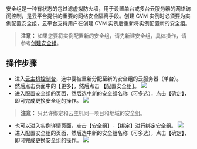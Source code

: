 
安全组是一种有状态的包过滤虚拟防火墙，用于设置单台或多台云服务器的网络访问控制，是云平台提供的重要的网络安全隔离手段。创建 CVM 实例时必须要为实例配置安全组，云平台支持用户在创建 CVM 实例后重新将实例配置新的安全组。


>**注意：**
>如果您要将实例配置新的安全组，请先新建安全组，具体操作，请参考[创建安全组](https://tce.fsphere.cn/document/product/213/12450)。


## 操作步骤


- 进入[云主机控制台](https://console.tce.fsphere.cn/cvm/index)，选中要被重新分配至新的安全组的云服务器（单台）。
- 然后点击页面中的【更多】，然后点击 【配置安全组】。
![](http://imgcache.tce.fsphere.cn/image/main.qcloudimg.com/raw/5460ce2cab8974cd8674007d56d75ce8.png)
- 进入配置安全组的页面，然后选中新的安全组名称（可多选），点击【确定】，即可完成更换安全组的操作。
![](http://imgcache.tce.fsphere.cn/image/main.qcloudimg.com/raw/5bdfd37fd63dff631e8c0e7f0ce79648.png)
>**注意：**
>只允许绑定和云主机同一项目和地域的安全组。


- 也可以进入实例详情页面，点击【安全组】-【绑定】进行绑定安全组。
![](http://imgcache.tce.fsphere.cn/image/main.qcloudimg.com/raw/3e0c72f268426877fa2032877fc1a8f5.png)
- 进入配置安全组的页面，然后选中新的安全组名称（可多选），点击【确定】，即可完成更换安全组的操作。
![](http://imgcache.tce.fsphere.cn/image/main.qcloudimg.com/raw/84424695fe7e438892633297c8082744.png)
